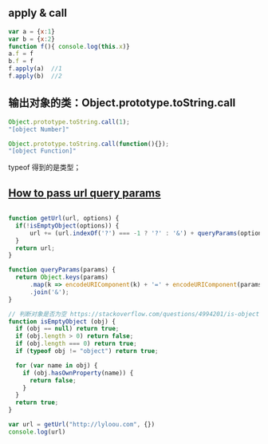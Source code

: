 ## apply & call
```js
var a = {x:1}
var b = {x:2}
function f(){ console.log(this.x)}
a.f = f
b.f = f
f.apply(a)  //1
f.apply(b)  //2
```

## 输出对象的类：Object.prototype.toString.call
```js
Object.prototype.toString.call(1);
"[object Number]"

Object.prototype.toString.call(function(){});
"[object Function]"
```
typeof 得到的是类型；


## [How to pass url query params](https://github.com/github/fetch/issues/256)
```js

function getUrl(url, options) {
  if(!isEmptyObject(options)) {
      url += (url.indexOf('?') === -1 ? '?' : '&') + queryParams(options);
  }
  return url;
}

function queryParams(params) {
  return Object.keys(params)
      .map(k => encodeURIComponent(k) + '=' + encodeURIComponent(params[k]))
      .join('&');
}

// 判断对象是否为空 https://stackoverflow.com/questions/4994201/is-object-empty
function isEmptyObject (obj) {
  if (obj == null) return true;
  if (obj.length > 0) return false;
  if (obj.length === 0) return true;
  if (typeof obj != "object") return true;

  for (var name in obj) {
    if (obj.hasOwnProperty(name)) {
      return false;
    }
  }
  return true;
}

var url = getUrl("http://lyloou.com", {})
console.log(url)
```

